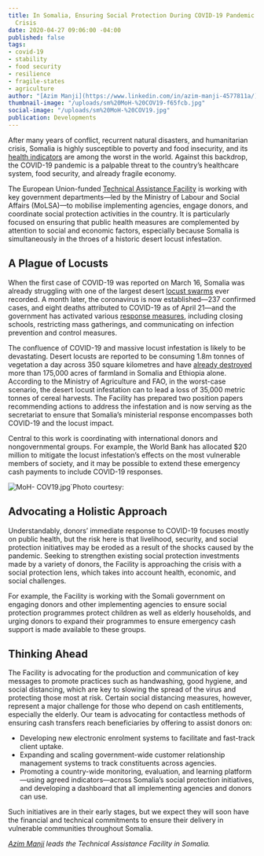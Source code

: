 ```yaml
---
title: In Somalia, Ensuring Social Protection During COVID-19 Pandemic and Food Security
  Crisis
date: 2020-04-27 09:06:00 -04:00
published: false
tags:
- covid-19
- stability
- food security
- resilience
- fragile-states
- agriculture
author: "[Azim Manji](https://www.linkedin.com/in/azim-manji-4577811a/)"
thumbnail-image: "/uploads/sm%20MoH-%20COV19-f65fcb.jpg"
social-image: "/uploads/sm%20MoH-%20COV19.jpg"
publication: Developments
---
```


After many years of conflict, recurrent natural disasters, and humanitarian crisis, Somalia is highly susceptible to poverty and food insecurity, and its [health indicators](https://www.who.int/hac/donorinfo/somalia.pdf) are among the worst in the world. Against this backdrop, the COVID-19 pandemic is a palpable threat to the country’s healthcare system, food security, and already fragile economy.

The European Union-funded [Technical Assistance Facility](https://www.dai.com/our-work/projects/somalia-technical-assistance-facility) is working with key government departments—led by the Ministry of Labour and Social Affairs (MoLSA)—to mobilise implementing agencies, engage donors, and coordinate social protection activities in the country. It is particularly focused on ensuring that public health measures are complemented by attention to social and economic factors, especially because Somalia is simultaneously in the throes of a historic desert locust infestation.





## A Plague of Locusts

When the first case of COVID-19 was reported on March 16, Somalia was already struggling with one of the largest desert [locust swarms](https://www.bbc.com/news/world-africa-51348517) ever recorded. A month later, the coronavirus is now established—237 confirmed cases, and eight deaths attributed to COVID-19 as of April 21—and the government has activated various [response measures](https://www.africa-newsroom.com/press/coronavirus-somalia-international-organization-for-migration-iom-somalia-preparedness-and-response-plan-covid19-april-2020), including closing schools, restricting mass gatherings, and communicating on infection prevention and control measures. 

The confluence of COVID-19 and massive locust infestation is likely to be devastating. Desert locusts are reported to be consuming 1.8m tonnes of vegetation a day across 350 square kilometres and have [already destroyed](https://reliefweb.int/report/somalia/six-things-you-didn-t-know-about-desert-locusts) more than 175,000 acres of farmland in Somalia and Ethiopia alone. According to the Ministry of Agriculture and FAO, in the worst-case scenario, the desert locust infestation can  to lead a loss of 35,000 metric tonnes of cereal harvests. The Facility has prepared two position papers recommending actions to address the infestation and is now serving as the secretariat to ensure that Somalia’s ministerial response encompasses both COVID-19 and the locust impact. 

Central to this work is coordinating with international donors and nongovernmental groups. For example, the World Bank has allocated $20 million to mitigate the locust infestation’s effects on the most vulnerable members of society, and it may be possible to extend these emergency cash payments to include COVID-19 responses. 

![MoH- COV19.jpg](/uploads/MoH-%20COV19.jpg)`Photo courtesy: 

## Advocating a Holistic Approach

Understandably, donors’ immediate response to COVID-19 focuses mostly on public health, but the risk here is that livelihood, security, and social protection initiatives may be eroded as a result of the shocks caused by the pandemic. Seeking to strengthen existing social protection investments made by a variety of donors, the Facility is approaching the crisis with a social protection lens, which takes into account health, economic, and social challenges.

For example, the Facility is working with the Somali government on engaging donors and other implementing agencies to ensure social protection programmes protect children as well as elderly households, and urging donors to expand their programmes to ensure emergency cash support is made available to these groups. 

## Thinking Ahead

The Facility is advocating for the production and communication of key messages to promote practices such as handwashing, good hygiene, and social distancing, which are key to slowing the spread of the virus and protecting those most at risk. Certain social distancing measures, however, represent a major challenge for those who depend on cash entitlements, especially the elderly. Our team is advocating for contactless methods of ensuring cash transfers reach beneficiaries by offering to assist donors on:

* Developing new electronic enrolment systems to facilitate and fast-track client uptake.
* Expanding and scaling government-wide customer relationship management systems to track constituents across agencies.
* Promoting a country-wide monitoring, evaluation, and learning platform—using agreed indicators—across Somalia’s social protection initiatives, and developing a dashboard that all implementing agencies and donors can use.

Such initiatives are in their early stages, but we expect they will soon have the financial and technical commitments to ensure their delivery in vulnerable communities throughout Somalia.

*[Azim Manji](https://www.linkedin.com/in/azim-manji-4577811a/) leads the Technical Assistance Facility in Somalia.*
